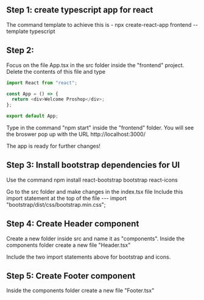 ## Step 1: create typescript app for react

The command template to achieve this is -
npx create-react-app frontend --template typescript

## Step 2:

Focus on the file App.tsx in the src folder inside the "frontend" project.
Delete the contents of this file and type

```typescript
import React from "react";

const App = () => {
  return <div>Welcome Proshop</div>;
};

export default App;
```

Type in the command "npm start" inside the "frontend" folder. You will see the
broswer pop up with the URL
http://localhost:3000/

The app is ready for further changes!

## Step 3: Install bootstrap dependencies for UI

Use the command npm install react-bootstrap bootstrap react-icons

Go to the src folder and make changes in the index.tsx file
Include this import statement at the top of the file ---
import "bootstrap/dist/css/bootstrap.min.css";

## Step 4: Create Header component

Create a new folder inside src and name it as "components".
Inside the components folder create a new file "Header.tsx"

Include the two import statements above for bootstrap and icons.

## Step 5: Create Footer component

Inside the components folder create a new file "Footer.tsx"
